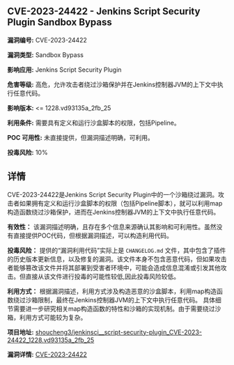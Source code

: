 ## CVE-2023-24422 - Jenkins Script Security Plugin Sandbox Bypass

**漏洞编号:** CVE-2023-24422

**漏洞类型:** Sandbox Bypass

**影响应用:** Jenkins Script Security Plugin

**危害等级:** 高危，允许攻击者绕过沙箱保护并在Jenkins控制器JVM的上下文中执行任意代码。

**影响版本:** <= 1228.vd93135a_2fb_25

**利用条件:** 需要具有定义和运行沙盒脚本的权限，包括Pipeline。

**POC 可用性:** 未直接提供，但漏洞描述明确，可利用。

**投毒风险:** 10%

## 详情

CVE-2023-24422是Jenkins Script Security Plugin中的一个沙箱绕过漏洞。攻击者如果拥有定义和运行沙盒脚本的权限（包括Pipeline脚本），就可以利用map构造函数绕过沙箱保护，进而在Jenkins控制器JVM的上下文中执行任意代码。

**有效性：**
该漏洞描述明确，且存在多个信息来源确认其影响和可利用性。虽然没有直接提供POC代码，但根据漏洞描述，可以构造利用代码。

**投毒风险：**
提供的“漏洞利用代码”实际上是 `CHANGELOG.md` 文件，其中包含了插件的历史版本更新信息，以及修复的漏洞。该文件本身不包含恶意代码，但如果攻击者能够篡改该文件并将其部署到受害者环境中，可能会造成信息混淆或引发其他攻击。但直接从该文件进行投毒的可能性较低,因此投毒风险较低。

**利用方式：**
根据漏洞描述，利用方式涉及构造恶意的沙盒脚本，利用map构造函数绕过沙箱限制，最终在Jenkins控制器JVM的上下文中执行任意代码。 具体细节需要进一步研究相关map构造函数的特性和沙箱的实现机制。由于需要绕过沙箱，利用方式可能较为复杂。

**项目地址:** [shoucheng3/jenkinsci__script-security-plugin_CVE-2023-24422_1228.vd93135a_2fb_25](https://github.com/shoucheng3/jenkinsci__script-security-plugin_CVE-2023-24422_1228.vd93135a_2fb_25)

**漏洞详情:** [CVE-2023-24422](https://nvd.nist.gov/vuln/detail/CVE-2023-24422)